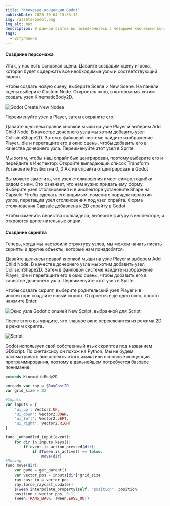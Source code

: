 ```yaml
---
title: "Ключевые концепции Godot"
publishDate: 2023-30-04 15:33:15
img: /assets/Godot.png
img_alt: пат
description: В данной статье вы познакомитесь с четырьмя ключевыми концепциями, которые необходимо понимать.
tags:
  - Вступление
---
```

#### Создание персонажа

Итак, у нас есть основная сцена. Давайте создадим сцену игрока, которая будет содержать все необходимые узлы и соответствующий скрипт.

Чтобы создать новую сцену, выберите Scene > New Scene. На панели сцены выберите Custom Node. Откроется окно, в котором мы хотим создать узел KinematicBody2D.

![Godot Create New Nodeа](/mazechanic/assets/kibo1.png)

Переименуйте узел в Player, затем сохраните его.

Давайте щелкнем правой кнопкой мыши на узле Player и выберем Add Child Node. В качестве дочернего узла мы хотим добавить узел CollisionShape2D. Затем в файловой системе найдите изображение Player_Idle и перетащите его в окно сцены, чтобы добавить его в качестве дочернего узла. Переименуйте этот узел в Sprite.

Мы хотим, чтобы наш спрайт был центрирован, поэтому выберите его и перейдите в Инспектор:
Откройте выпадающий список Transform
Установите Position на 0, 0
Актив спрайта отцентрирован в Godot

Вы можете заметить, что узел столкновения имеет символ ошибки рядом с ним. Это означает, что нам нужно придать ему форму. Выберите узел столкновения и в инспекторе установите Shape на Capsule. Чтобы сделать его видимым, измените порядок иерархии узлов, перетащив узел столкновения под узел спрайта.
Форма столкновения Capsule добавлена к 2D спрайту в Godot

Чтобы изменить свойства коллайдера, выберите фигуру в инспекторе, и откроются дополнительные опции.

#### Создание скрипта

Теперь, когда мы настроили структуру узлов, мы можем начать писать скрипты и другие объекты, которые нам понадобятся. 

Давайте щелкнем правой кнопкой мыши на узле Player и выберем Add Child Node. В качестве дочернего узла мы хотим добавить узел CollisionShape2D. Затем в файловой системе найдите изображение Player_Idle и перетащите его в окно сцены, чтобы добавить его в качестве дочернего узла. Переименуйте этот узел в Sprite.

Чтобы создать скрипт, выберите родительский узел Player и в инспекторе создайте новый скрипт. Откроется еще одно окно, просто нажмите Enter.

![Окно узла Godot с опцией New Script, выбранной для Script](/mazechanic/assets/scr.png)

После этого вы увидите, что главное окно переключится из режима 2D в режим скрипта.

![Script](/mazechanic/assets/script.png)

Godot использует свой собственный язык скриптов под названием GDScript. По синтаксису он похож на Python. Мы не будем рассматривать все аспекты этого языка или основные концепции программирования, поэтому в дальнейшем потребуется базовое понимание.

```php
extends KinematicBody2D

onready var ray = $RayCast2D
var grid_size = 32

#Inputs
var inputs = {
	'ui_up': Vector2.UP,
	'ui_down': Vector2.DOWN,
	'ui_left': Vector2.LEFT,
	'ui_right': Vector2.RIGHT
}

func _unhandled_input(event):
	for dir in inputs.keys():
		if event.is_action_pressed(dir):
			if $Tween.is_active() == false:
				move(dir)
#Moving
func move(dir):
	var game = get_parent()
	var vector_pos = inputs[dir]*grid_size
	ray.cast_to = vector_pos
	ray.force_raycast_update()
	$Tween.interpolate_property(self, "position", position, 
	position + vector_pos, 0.1,
	Tween.TRANS_BACK, Tween.EASE_OUT)
```